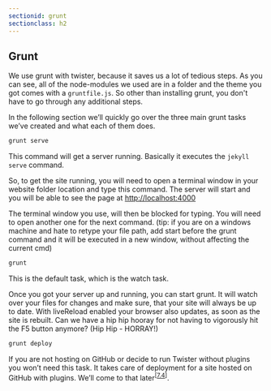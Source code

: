 ```yaml
---
sectionid: grunt
sectionclass: h2
---
```

## Grunt
We use grunt with twister, because it saves us a lot of tedious steps. As you can see, all of the node-modules we used are in a folder and the theme you got comes with a `gruntfile.js`. So other than installing grunt, you don't have to go through any additional steps.

In the following section we’ll quickly go over the three main grunt tasks we’ve created and what each of them does.
<br>

``` bash
grunt serve
```
This command will get a server running. Basically it executes the `jekyll serve` command.

So, to get the site running, you will need to open a terminal window in your website folder location and type this command. The server will start and you will be able to see the page at [http://localhost:4000](http://localhost:4000)

The terminal window you use, will then be blocked for typing. You will need to open another one for the next command. (tip: if you are on a windows machine and hate to retype your file path, add start before the grunt command and it will be executed in a new window, without affecting the current cmd)
<br>

``` bash
grunt
```
This is the default task, which is the watch task.

Once you got your server up and running, you can start grunt. It will watch over your files for changes and make sure, that your site will always be up to date. With liveReload enabled your browser also updates, as soon as the site is rebuilt. Can we have a hip hip hooray for not having to vigorously hit the F5 button anymore? (Hip Hip - HORRAY!)
<br>

``` bash
grunt deploy
```
If you are not hosting on GitHub or decide to run Twister without plugins you won’t need this task. It takes care of deployment for a site hosted on GitHub with plugins. We’ll come to that later<sup>[[7.4](#yp)]</sup>.